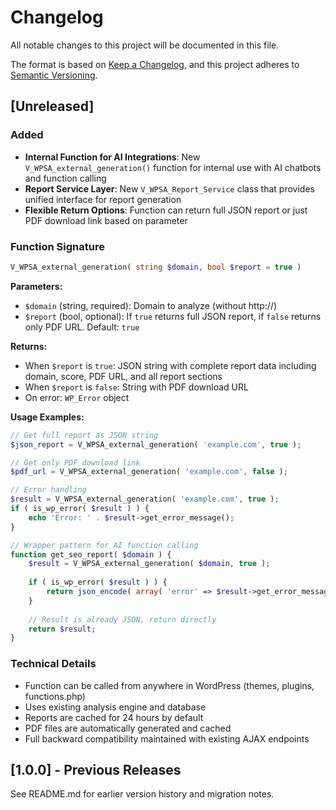 # Changelog

All notable changes to this project will be documented in this file.

The format is based on [Keep a Changelog](https://keepachangelog.com/en/1.0.0/),
and this project adheres to [Semantic Versioning](https://semver.org/spec/v2.0.0.html).

## [Unreleased]

### Added
- **Internal Function for AI Integrations**: New `V_WPSA_external_generation()` function for internal use with AI chatbots and function calling
- **Report Service Layer**: New `V_WPSA_Report_Service` class that provides unified interface for report generation
- **Flexible Return Options**: Function can return full JSON report or just PDF download link based on parameter

### Function Signature
```php
V_WPSA_external_generation( string $domain, bool $report = true )
```

**Parameters:**
- `$domain` (string, required): Domain to analyze (without http://)
- `$report` (bool, optional): If `true` returns full JSON report, if `false` returns only PDF URL. Default: `true`

**Returns:**
- When `$report` is `true`: JSON string with complete report data including domain, score, PDF URL, and all report sections
- When `$report` is `false`: String with PDF download URL
- On error: `WP_Error` object

**Usage Examples:**
```php
// Get full report as JSON string
$json_report = V_WPSA_external_generation( 'example.com', true );

// Get only PDF download link
$pdf_url = V_WPSA_external_generation( 'example.com', false );

// Error handling
$result = V_WPSA_external_generation( 'example.com', true );
if ( is_wp_error( $result ) ) {
    echo 'Error: ' . $result->get_error_message();
}

// Wrapper pattern for AI function calling
function get_seo_report( $domain ) {
    $result = V_WPSA_external_generation( $domain, true );
    
    if ( is_wp_error( $result ) ) {
        return json_encode( array( 'error' => $result->get_error_message() ) );
    }
    
    // Result is already JSON, return directly
    return $result;
}
```

### Technical Details
- Function can be called from anywhere in WordPress (themes, plugins, functions.php)
- Uses existing analysis engine and database
- Reports are cached for 24 hours by default
- PDF files are automatically generated and cached
- Full backward compatibility maintained with existing AJAX endpoints

## [1.0.0] - Previous Releases
See README.md for earlier version history and migration notes.
